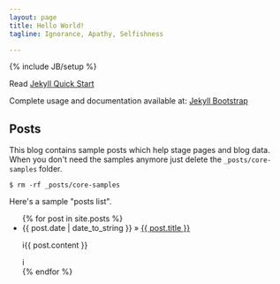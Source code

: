 ```yaml
---
layout: page
title: Hello World!
tagline: Ignorance, Apathy, Selfishness 

---
```

{% include JB/setup %}

Read [Jekyll Quick Start](http://jekyllbootstrap.com/usage/jekyll-quick-start.html)

Complete usage and documentation available at: [Jekyll Bootstrap](http://jekyllbootstrap.com)

## Posts

This blog contains sample posts which help stage pages and blog data.
When you don't need the samples anymore just delete the `_posts/core-samples` folder.

    $ rm -rf _posts/core-samples

Here's a sample "posts list".

<ul class="posts">
  {% for post in site.posts %}
    <li><div class="row"><span>{{ post.date | date_to_string }}</span> &raquo; <a href="{{ BASE_PATH }}{{ post.url }}">{{ post.title }}</a><p>i{{ post.content }}</p>i</span></li>
  {% endfor %}
</ul>



